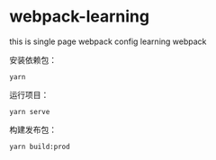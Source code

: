 # webpack-learning

this is single page webpack config
learning webpack

安装依赖包：
```
yarn
```

运行项目：
```
yarn serve
```

构建发布包：
```
yarn build:prod
```
